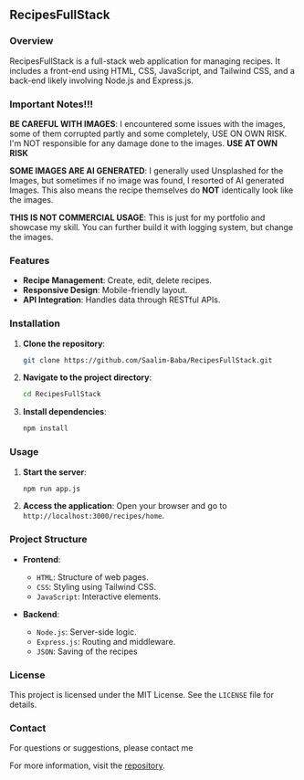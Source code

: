 ## RecipesFullStack

### Overview
RecipesFullStack is a full-stack web application for managing recipes. It includes a front-end using HTML, CSS, JavaScript, and Tailwind CSS, and a back-end likely involving Node.js and Express.js.

### Important Notes!!!
**BE CAREFUL WITH IMAGES**: I encountered some issues with the images, some of them corrupted partly and some completely, USE ON OWN RISK. I'm NOT responsible for any damage done to the images.
**USE AT OWN RISK**

**SOME IMAGES ARE AI GENERATED**: I generally used Unsplashed for the Images, but sometimes if no image was found, I resorted of AI generated Images.
This also means the recipe themselves do **NOT** identically look like the images.

**THIS IS NOT COMMERCIAL USAGE**: This is just for my portfolio and showcase my skill. You can further build it with logging system, but change the images.

### Features
- **Recipe Management**: Create, edit, delete recipes.
- **Responsive Design**: Mobile-friendly layout.
- **API Integration**: Handles data through RESTful APIs.

### Installation

1. **Clone the repository**:
   ```bash
   git clone https://github.com/Saalim-Baba/RecipesFullStack.git
   ```
2. **Navigate to the project directory**:
   ```bash
   cd RecipesFullStack
   ```
3. **Install dependencies**:
   ```bash
   npm install
   ```

### Usage

1. **Start the server**:
   ```bash
   npm run app.js
   ```
2. **Access the application**:
   Open your browser and go to `http://localhost:3000/recipes/home`.

### Project Structure

- **Frontend**:
  - `HTML`: Structure of web pages.
  - `CSS`: Styling using Tailwind CSS.
  - `JavaScript`: Interactive elements.

- **Backend**:
  - `Node.js`: Server-side logic.
  - `Express.js`: Routing and middleware.
  - `JSON`: Saving of the recipes

### License
This project is licensed under the MIT License. See the `LICENSE` file for details.

### Contact
For questions or suggestions, please contact me

For more information, visit the [repository](https://github.com/milaasHD/RecipesFullStack).
